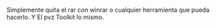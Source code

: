 Simplemente quita el rar con winrar o cualquier herramienta que pueda hacerlo. Y El pvz Toolkit lo mismo.
